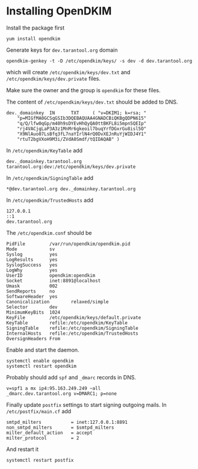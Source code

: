 Installing OpenDKIM
===================

Install the package first
```
yum install opendkim
```

Generate keys for `dev.tarantool.org` domain
```
opendkim-genkey -t -D /etc/opendkim/keys/ -s dev -d dev.tarantool.org
```

which will create `/etc/opendkim/keys/dev.txt` and
`/etc/opendkim/keys/dev.private` files.

Make sure the owner and the group is `opendkim` for these files.

The content of `/etc/opendkim/keys/dev.txt` should be added to DNS.
```
dev._domainkey  IN      TXT     ( "v=DKIM1; k=rsa; "
	"p=MIGfMA0GCSqGSIb3DQEBAQUAA4GNADCBiQKBgQDPN615"
	"q/Q/lfw0qGp/m40h9sDYEvHhQyQA0ttBKFL8i5mpn5QEIp"
	"rj4VACjgLaP3A3z1MnMr6gkeoil7buqYrfDGxrGu8isl5O"
	"X9NlAuo07LsBfq3fL7naYIrlN4rQ0DvXEJnRuYjWIDJ4Y1"
	"rtuT2bgVXoH9M3i/ZVdA0Smdf/tQIDAQAB" )
```

In `/etc/opendkim/KeyTable` add
```
dev._domainkey.tarantool.org tarantool.org:dev:/etc/opendkim/keys/dev.private
```

In `/etc/opendkim/SigningTable` add
```
*@dev.tarantool.org dev._domainkey.tarantool.org
```

In `/etc/opendkim/TrustedHosts` add
```
127.0.0.1
::1
dev.tarantool.org
```

The `/etc/opendkim.conf` should be
```
PidFile         /var/run/opendkim/opendkim.pid
Mode            sv
Syslog          yes
LogResults      yes
SyslogSuccess   yes
LogWhy          yes
UserID          opendkim:opendkim
Socket          inet:8891@localhost
Umask           002
SendReports     no
SoftwareHeader  yes
Canonicalization        relaxed/simple
Selector        dev
MinimumKeyBits  1024
KeyFile         /etc/opendkim/keys/default.private
KeyTable        refile:/etc/opendkim/KeyTable
SigningTable    refile:/etc/opendkim/SigningTable
InternalHosts   refile:/etc/opendkim/TrustedHosts
OversignHeaders From
```

Enable and start the daemon.
```
systemctl enable opendkim
systemctl restart opendkim
```

Probably should add `spf` and `_dmarc` records in DNS.
```
v=spf1 a mx ip4:95.163.249.249 ~all
_dmarc.dev.tarantool.org v=DMARC1; p=none
```

Finally update `postfix` settings to start signing outgoing mails.
In `/etc/postfix/main.cf` add
```
smtpd_milters           = inet:127.0.0.1:8891
non_smtpd_milters       = $smtpd_milters
milter_default_action   = accept
milter_protocol         = 2
```

And restart it
```
systemctl restart postfix
```
